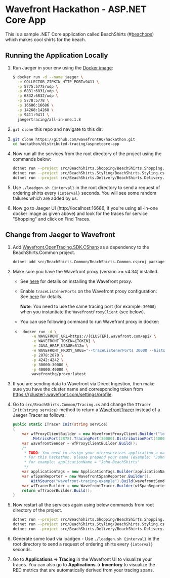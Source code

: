 # Wavefront Hackathon - ASP.NET Core App

This is a sample .NET Core application called BeachShirts (#[beachops](https://medium.com/@matthewzeier/thoughts-from-an-operations-wrangler-how-we-use-alerts-to-monitor-wavefront-71329c5e57a8)) which makes cool shirts for the beach.

## Running the Application Locally

1. Run Jaeger in your env using the [Docker image](https://www.jaegertracing.io/docs/getting-started):

   ```bash
   $ docker run -d --name jaeger \
     -e COLLECTOR_ZIPKIN_HTTP_PORT=9411 \
     -p 5775:5775/udp \
     -p 6831:6831/udp \
     -p 6832:6832/udp \
     -p 5778:5778 \
     -p 16686:16686 \
     -p 14268:14268 \
     -p 9411:9411 \
     jaegertracing/all-in-one:1.8
   ```

2. `git clone` this repo and navigate to this dir:

3. ```bash
   git clone https://github.com/wavefrontHQ/hackathon.git
   cd hackathon/distributed-tracing/aspnetcore-app
   ```

4. Now run all the services from the root directory of the project using the commands below:

   ```bash
   dotnet run --project src/BeachShirts.Shopping/BeachShirts.Shopping.csproj
   dotnet run --project src/BeachShirts.Styling/BeachShirts.Styling.csproj
   dotnet run --project src/BeachShirts.Delivery/BeachShirts.Delivery.csproj
   ```

5. Use `./loadgen.sh {interval}` in the root directory to send a request of ordering shirts every `{interval}` seconds. You will see some random failures which are added by us.

6. Now go to Jaeger UI (http://localhost:16686, if you're using all-in-one docker image as given above) and look for the traces for service "Shopping" and click on Find Traces.

## Change from Jaeger to Wavefront

1. Add [Wavefront.OpenTracing.SDK.CSharp](https://www.nuget.org/packages/Wavefront.OpenTracing.SDK.CSharp/) as a dependency to the BeachShirts.Common project.

   ```bash
   dotnet add src/BeachShirts.Common/BeachShirts.Common.csproj package Wavefront.OpenTracing.SDK.CSharp
   ```

2. Make sure you have the Wavefront proxy (version >= v4.34) installed.

   * See [here](https://docs.wavefront.com/proxies_installing.html#proxy-installation) for details on installing the Wavefront proxy.

   * Enable `traceListenerPorts` on the Wavefront proxy configuration: See [here](https://docs.wavefront.com/proxies_configuring.html#proxy-configuration-properties) for details.

      **Note**: You need to use the same tracing port (for example: `30000`) when you instantiate the `WavefrontProxyClient` (see below).

   * You can use following command to run Wavefront proxy in docker:

   * ```bash
      docker run -d \
          -e WAVEFRONT_URL=https://{CLUSTER}.wavefront.com/api/ \
          -e WAVEFRONT_TOKEN={TOKEN} \
          -e JAVA_HEAP_USAGE=512m \
          -e WAVEFRONT_PROXY_ARGS="--traceListenerPorts 30000 --histogramDistListenerPorts 40000" \
          -p 2878:2878 \
          -p 4242:4242 \
          -p 30000:30000 \
          -p 40000:40000 \
          wavefronthq/proxy:latest
      ```

3. If you are sending data to Wavefront via Direct Ingestion, then make sure you have the cluster name and corresponding token from [https://{cluster}.wavefront.com/settings/profile](https://{cluster}.wavefront.com/settings/profile).

4. Go to `src/BeachShirts.Common/Tracing.cs` and change the `ITracer Init(string service)` method to return a [WavefrontTracer](https://github.com/wavefrontHQ/wavefront-opentracing-sdk-csharp#set-up-a-tracer) instead of a Jaeger Tracer as follows:

   ```csharp
   public static ITracer Init(string service)
   {
       var wfProxyClientBuilder = new WavefrontProxyClient.Builder("localhost")
           .MetricsPort(2878).TracingPort(30000).DistributionPort(40000);
       var wavefrontSender = wfProxyClientBuilder.Build();
       /*
        * TODO: You need to assign your microservices application a name.
        * For this hackathon, please prepend your name (example: "John") to the BeachShirts application,
        * for example: applicationName = "John-BeachShirts"
        */
       var applicationTags = new ApplicationTags.Builder(applicationName, service).Build();
       var wfSpanReporter = new WavefrontSpanReporter.Builder().
           WithSource("wavefront-tracing-example").Build(wavefrontSender);
       var wfTracerBuilder = new WavefrontTracer.Builder(wfSpanReporter, applicationTags);
       return wfTracerBuilder.Build();
   }
   ```

5. Now restart all the services again using below commands from root directory of the project.

   ```bash
   dotnet run --project src/BeachShirts.Shopping/BeachShirts.Shopping.csproj
   dotnet run --project src/BeachShirts.Styling/BeachShirts.Styling.csproj
   dotnet run --project src/BeachShirts.Delivery/BeachShirts.Delivery.csproj
   ```
   
6. Generate some load via loadgen - Use `./loadgen.sh {interval}` in the root directory to send a request of ordering shirts every `{interval}` seconds.

7. Go to **Applications -> Tracing** in the Wavefront UI to visualize your traces. You can also go to **Applications -> Inventory** to visualize the RED metrics that are automatically derived from your tracing spans.
